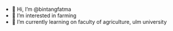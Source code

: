 - 👋 Hi, I’m @bintangfatma
- 👀 I’m interested in farming
- 🌱 I’m currently learning on faculty of agriculture, ulm university


<!---
bintangfatma/bintangfatma is a ✨ special ✨ repository because its `README.md` (this file) appears on your GitHub profile.
You can click the Preview link to take a look at your changes.
--->
